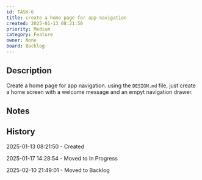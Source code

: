 ```yaml
---
id: TASK-6
title: create a home page for app navigation
created: 2025-01-13 08:21:50
priority: Medium
category: Feature
owner: None
board: Backlog
---
```


## Description
Create a home page for app navigation.
using the `DESIGN.md` file, just create a home screen with a welcome message and an empyt navigation drawer.

## Notes


## History
2025-01-13 08:21:50 - Created

2025-01-17 14:28:54 - Moved to In Progress

2025-02-10 21:49:01 - Moved to Backlog

